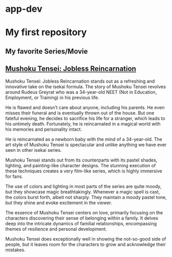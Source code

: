 # app-dev
# My first repository
## My favorite Series/Movie

[Mushoku Tensei: Jobless Reincarnation](https://mushokutensei.fandom.com/wiki/Mushoku_Tensei_Wiki)
---
Mushoku Tensei: Jobless Reincarnation stands out as a refreshing and innovative take on the isekai formula.
The story of Mushoku Tensei revolves around Rudeus Greyrat who was a 34-year-old NEET (Not in Education, Employment, or Training) in his previous life.

He is flawed and doesn’t care about anyone, including his parents. He even misses their funeral and is eventually thrown out of the house. But one fateful evening, he decides to sacrifice his life for a stranger, which leads to his untimely death. Fortunately, he is reincarnated in a magical world with his memories and personality intact. 

He is reincarnated as a newborn baby with the mind of a 34-year-old.
The art style of Mushoku Tensei is spectacular and unlike anything we have ever seen in other isekai series.

Mushoku Tensei stands out from its counterparts with its pastel shades, lighting, and painting-like character designs.
The stunning execution of these techniques creates a very film-like series, which is highly immersive for fans.

The use of colors and lighting in most parts of the series are quite moody, but they showcase magic breathtakingly.
Whenever a magic spell is cast, the colors burst forth, albeit not sharply. They maintain a moody pastel tone, but they shine and evoke excitement in the viewer.

The essence of Mushoku Tensei centers on love, primarily focusing on the characters discovering their sense of belonging within a family.
It delves deep into the intricate dynamics of familial relationships, encompassing themes of resilience and personal development.

Mushoku Tensei does exceptionally well in showing the not-so-good side of people, but it leaves room for the characters to grow and acknowledge their mistakes.
